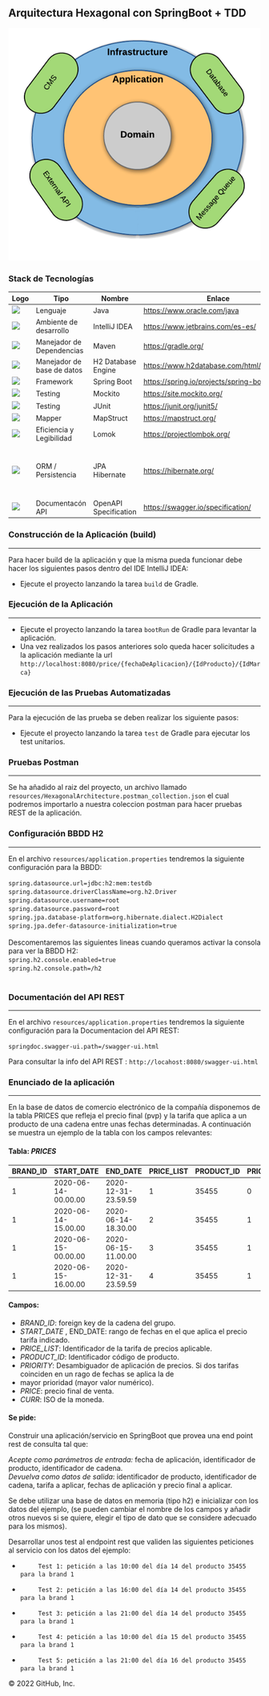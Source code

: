 ## Arquitectura Hexagonal con SpringBoot + TDD

![img.png](resources/HexagonalArchitecture.png)

### Stack de Tecnologías

| Logo                                                                                                                                                                                                                                                                                                                                                                        | Tipo                       | Nombre             | Enlace                      | Versión                                                                 |
|-----------------------------------------------------------------------------------------------------------------------------------------------------------------------------------------------------------------------------------------------------------------------------------------------------------------------------------------------------------------------------|----------------------------|--------------------| ----------------------------------- |-------------------------------------------------------------------------|
| <img src="https://seeklogo.com/images/J/java-logo-7F8B35BAB3-seeklogo.com.png" width="24">                                                                                                                                                                                                                                                                                  | Lenguaje                   | Java               | https://www.oracle.com/java | 11                                                                      |
| <img src="https://upload.wikimedia.org/wikipedia/commons/thumb/9/9c/IntelliJ_IDEA_Icon.svg/1024px-IntelliJ_IDEA_Icon.svg.png" width="24">                                                                                                                                                                                                                                   | Ambiente de desarrollo     | IntelliJ IDEA      | https://www.jetbrains.com/es-es/ | 2021.1.3                                                                |
| <img src="https://e7.pngegg.com/pngimages/508/156/png-clipart-gradle-computer-icons-transparency-logo-scalable-graphics-share-to-mammal-text.png" width="24">                                                                                                                                                                                                               | Manejador de Dependencias  | Maven              | https://gradle.org/        | 3.8.1                                                                   |
| <img src="https://pbs.twimg.com/profile_images/643857725/h2-logo_square_400x400.png" width="24">                                                                                                                                                                                                                                                                            | Manejador de base de datos | H2 Database Engine | https://www.h2database.com/html/main.html | 2.1.210                                                                 |
| <img src="https://spring.io/images/spring-logo-9146a4d3298760c2e7e49595184e1975.svg" width="24">                                                                                                                                                                                                                                                                            | Framework                  | Spring Boot        | https://spring.io/projects/spring-boot | 2.6.4                                                                   |
| <img src="https://upload.wikimedia.org/wikipedia/commons/2/2c/Mockito_Logo.png" width="24">                                                                                                                                                                                                                                                                                 | Testing                    | Mockito            | https://site.mockito.org/  | 4.0                                                                     |
| <img src="https://junit.org/junit5/assets/img/junit5-logo.png" width="24">                                                                                                                                                                                                                                                                                                  | Testing                    | JUnit              | https://junit.org/junit5/ | 5.8.2                                                                   |
| <img src="https://mapstruct.org/images/mapstruct.png" width="24">                                                                                                                                                                                                                                                                                                           | Mapper                     | MapStruct          | https://mapstruct.org/ | 1.4.2.Final                                                             |
| <img src="https://miro.medium.com/max/538/1*PSmlTRCSmWVXuuNOWtx9DQ.png" width="24">                                                                                                                                                                                                                                                                                         | Eficiencia y Legibilidad   | Lomok              | https://projectlombok.org/ | 1.18.20                                                                 |
| <img src="https://www.adictosaltrabajo.com/wp-content/uploads/2020/03/hibernate.jpg" width="24">                                                                                                                                                                                                                                                                            | ORM / Persistencia         | JPA Hibernate      | https://hibernate.org/ | _HIBERNATE_ 5.1.2.Final (Annotations) - 5.6.5.Final (Core) <br/> _JPA_ 2.6.2 |
| <img src="https://avatars.githubusercontent.com/u/7658037?s=280&v=4" width="24">                                                                                                                                                                                                                                                                                            | Documentacón API           | OpenAPI Specification| https://swagger.io/specification/ | 1.6.6 |


### Construcción de la Aplicación (build)

---

Para hacer build de la aplicación y que la misma pueda funcionar debe hacer los siguientes pasos dentro del IDE 
IntelliJ IDEA:

- Ejecute el proyecto lanzando la tarea `build` de Gradle.

### Ejecución de la Aplicación

---
- Ejecute el proyecto lanzando la tarea `bootRun` de Gradle para levantar la aplicación.
- Una vez realizados los pasos anteriores solo queda hacer solicitudes a la aplicación mediante la url 
`http://localhost:8080/price/{fechaDeAplicacion}/{IdProducto}/{IdMarca}`

### Ejecución de las Pruebas Automatizadas

---

Para la ejecución de las prueba se deben realizar los siguiente pasos:

- Ejecute el proyecto lanzando la tarea `test` de Gradle para ejecutar los test unitarios.

### Pruebas Postman

---

Se ha añadido al raiz del proyecto, un archivo llamado `resources/HexagonalArchitecture.postman_collection.json` el cual podremos
importarlo a nuestra coleccion postman para hacer pruebas REST de la aplicación.

### Configuración BBDD H2

---

En el archivo `resources/application.properties` tendremos la siguiente configuración para la BBDD:<br/>

`spring.datasource.url=jdbc:h2:mem:testdb`<br/>
`spring.datasource.driverClassName=org.h2.Driver`<br/>
`spring.datasource.username=root`<br/>
`spring.datasource.password=root`<br/>
`spring.jpa.database-platform=org.hibernate.dialect.H2Dialect`<br/>
`spring.jpa.defer-datasource-initialization=true`<br/><br/>
Descomentaremos las siguientes lineas cuando queramos activar la consola para ver la BBDD H2:<br/>
`spring.h2.console.enabled=true`<br/>
`spring.h2.console.path=/h2`<br/>
<br/>

### Documentación del API REST

---
En el archivo `resources/application.properties` tendremos la siguiente configuración para la Documentacion del API REST:<br/>

`springdoc.swagger-ui.path=/swagger-ui.html`<br/>

Para consultar la info del API REST : `http://locahost:8080/swagger-ui.html`

### Enunciado de la aplicación

---

En la base de datos de comercio electrónico de la compañía disponemos de la tabla PRICES que refleja el precio final 
(pvp) y la tarifa que aplica a un producto de una cadena entre unas fechas determinadas. A continuación se muestra un 
ejemplo de la tabla con los campos relevantes:

#### Tabla: _PRICES_
| BRAND_ID | START_DATE | END_DATE | PRICE_LIST | PRODUCT_ID |PRIORITY| PRICE  | CURR   |
|------|------|----------|------|------|------|--------|--------|
|1|2020-06-14-00.00.00|2020-12-31-23.59.59|1|35455|0| 35.50  |EUR|
|1|2020-06-14-15.00.00|2020-06-14-18.30.00|2|35455|1| 25.45  |EUR|
|1|2020-06-15-00.00.00|2020-06-15-11.00.00|3|35455|1| 30.50  |EUR|
|1|2020-06-15-16.00.00|2020-12-31-23.59.59|4|35455|1| 38.95  |EUR|

#### Campos:

- _BRAND_ID_: foreign key de la cadena del grupo.
- _START_DATE_ , END_DATE: rango de fechas en el que aplica el precio tarifa indicado.
- _PRICE_LIST_: Identificador de la tarifa de precios aplicable.
- _PRODUCT_ID_: Identificador código de producto.
- _PRIORITY_: Desambiguador de aplicación de precios. Si dos tarifas coinciden en un rago de fechas se aplica la de 
- mayor prioridad (mayor valor numérico).
- _PRICE_: precio final de venta.
- _CURR_: ISO de la moneda.

#### Se pide:

Construir una aplicación/servicio en SpringBoot que provea una end point rest de consulta  tal que:

_Acepte como parámetros de entrada:_ fecha de aplicación, identificador de producto, identificador de cadena.</br>
_Devuelva como datos de salida_: identificador de producto, identificador de cadena, tarifa a aplicar, fechas de 
aplicación y precio final a aplicar.

Se debe utilizar una base de datos en memoria (tipo h2) e inicializar con los datos del ejemplo, (se pueden cambiar el 
nombre de los campos y añadir otros nuevos si se quiere, elegir el tipo de dato que se considere adecuado para los 
mismos).

Desarrollar unos test al endpoint rest que  validen las siguientes peticiones al servicio con los datos del ejemplo:

-          Test 1: petición a las 10:00 del día 14 del producto 35455   para la brand 1 
-          Test 2: petición a las 16:00 del día 14 del producto 35455   para la brand 1 
-          Test 3: petición a las 21:00 del día 14 del producto 35455   para la brand 1 
-          Test 4: petición a las 10:00 del día 15 del producto 35455   para la brand 1 
-          Test 5: petición a las 21:00 del día 16 del producto 35455   para la brand 1 


 © 2022 GitHub, Inc.
